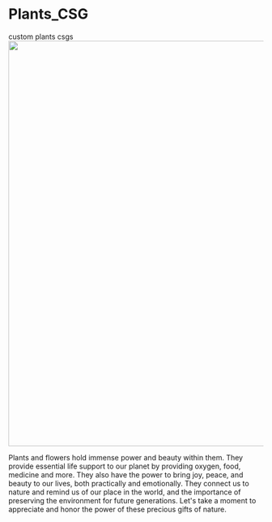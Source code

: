 # Plants_CSG
 custom plants csgs
<img src="https://user-images.githubusercontent.com/104906253/213905493-34afc4cc-105b-40fc-8212-394b0b0e93e3.png" width="800"> 

 Plants and flowers hold immense power and beauty within them.
They provide essential life support to our planet by providing oxygen, food, medicine and more.
They also have the power to bring joy, peace, and beauty to our lives, both practically and emotionally.
They connect us to nature and remind us of our place in the world, and the importance of preserving the environment for future generations.
Let's take a moment to appreciate and honor the power of these precious gifts of nature.
